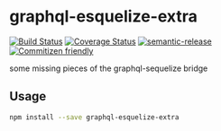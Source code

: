 # graphql-esquelize-extra

[![Build Status](https://travis-ci.org/jcoreio/graphql-esquelize-extra.svg?branch=master)](https://travis-ci.org/jcoreio/graphql-esquelize-extra)
[![Coverage Status](https://codecov.io/gh/jcoreio/graphql-esquelize-extra/branch/master/graph/badge.svg)](https://codecov.io/gh/jcoreio/graphql-esquelize-extra)
[![semantic-release](https://img.shields.io/badge/%20%20%F0%9F%93%A6%F0%9F%9A%80-semantic--release-e10079.svg)](https://github.com/semantic-release/semantic-release)
[![Commitizen friendly](https://img.shields.io/badge/commitizen-friendly-brightgreen.svg)](http://commitizen.github.io/cz-cli/)

some missing pieces of the graphql-sequelize bridge

## Usage

```sh
npm install --save graphql-esquelize-extra
```

